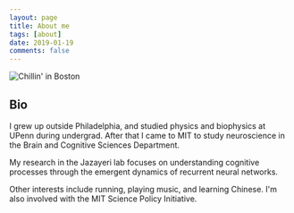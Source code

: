 ```yaml
---
layout: page
title: About me
tags: [about]
date: 2019-01-19
comments: false
---
```



![Chillin' in Boston](https://github.com/elipollock/elipollock.github.io/tree/master/assets/img/charles_sunset.jpg)


## Bio
I grew up outside Philadelphia, and studied physics and biophysics at UPenn during undergrad. After that I came to MIT to study neuroscience in the Brain and Cognitive Sciences Department.

My research in the Jazayeri lab focuses on understanding cognitive processes through the emergent dynamics of recurrent neural networks.

Other interests include running, playing music, and learning Chinese. I'm also involved with the MIT Science Policy Initiative.